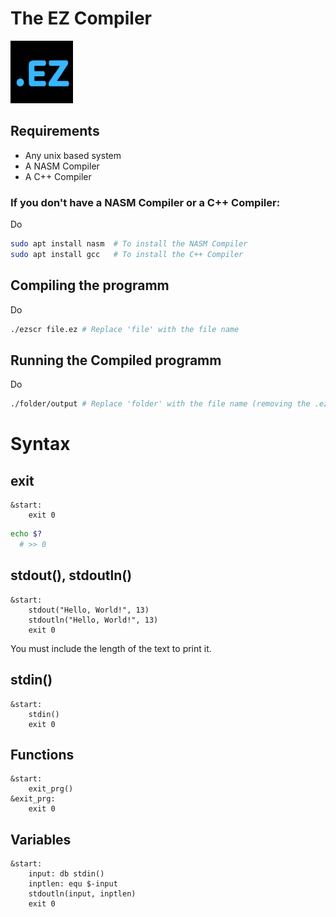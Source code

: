 # The EZ Compiler
<img src="./ico.png" style="width: 100px;">

## Requirements
- Any unix based system
- A NASM Compiler
- A C++ Compiler
### If you don't have a NASM Compiler or a C++ Compiler:
Do 
```sh
sudo apt install nasm  # To install the NASM Compiler
sudo apt install gcc   # To install the C++ Compiler
```
## Compiling the programm
Do 
```sh
./ezscr file.ez # Replace 'file' with the file name
```

## Running the Compiled programm
Do 
```sh
./folder/output # Replace 'folder' with the file name (removing the .ez)
```

# Syntax
## exit
```ez
&start: 
    exit 0
```
```sh
echo $?
  # >> 0
```
## stdout(), stdoutln()
```ez
&start:
    stdout("Hello, World!", 13)
    stdoutln("Hello, World!", 13)
    exit 0
```
You must include the length of the text to print it.
## stdin()
```ez
&start:
    stdin()
    exit 0
```
## Functions
```ez
&start:
    exit_prg()
&exit_prg:
    exit 0
```
## Variables
```ez
&start:
    input: db stdin()
    inptlen: equ $-input
    stdoutln(input, inptlen)
    exit 0
```
